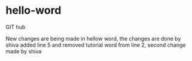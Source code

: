 # hello-word
GIT hub 

New changes are being made in hellow word, the changes are done by shiva
added line 5 and removed tutorial word from line 2, second change made by shiva
